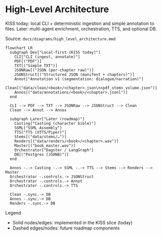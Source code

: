 # High-Level Architecture

KISS today: local CLI + deterministic ingestion and simple annotation to files. Later: multi-agent enrichment, orchestration, TTS, and optional DB.

Source: `docs/diagrams/high_level_architecture.mmd`

```mermaid
flowchart LR
  subgraph Dev["Local-first (KISS today)"]
    CLI["CLI (ingest, annotate)"]
    PDF[("PDF")]
    TXT[("Simple TXT")]
    JSONRaw[("JSON (per-chapter raw)")]
    JSONStruct[("Structured JSON (manifest + chapters)")]
    Annot["Annotation v1 (segmentation: dialogue/narration)"]
    Clean[("data/clean/<book>/<chapter>.json\n<pdf_stem>_volume.json")]
    Annos[("data/annotations/<book>/<chapter>.jsonl")]
  end

  CLI --> PDF --> TXT --> JSONRaw --> JSONStruct --> Clean
  Clean --> Annot --> Annos

  subgraph Later["Later (roadmap)"]
    Casting["Casting (character bible)"]
    SSML["SSML Assembly"]
    TTS["TTS (XTTS/Piper)"]
    Stems[("data/stems/…")]
    Renders[("data/renders/<book>/<chapter>.wav")]
    Master[("book_master.wav")]
    Orchestrator["Dagster / LangGraph"]
    DB[("Postgres (JSONB)")]
  end

  Annos -.-> Casting -.-> SSML -.-> TTS --> Stems --> Renders --> Master
  Orchestrator -.controls.-> JSONStruct
  Orchestrator -.controls.-> Annot
  Orchestrator -.controls.-> TTS

  Clean -.sync.-> DB
  Annos -.sync.-> DB
  Renders -.sync.-> DB
```

Legend

- Solid nodes/edges: implemented in the KISS slice (today)
- Dashed edges/nodes: future roadmap components
